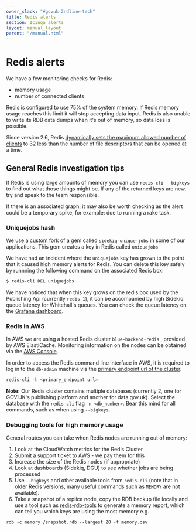 ```yaml
---
owner_slack: "#govuk-2ndline-tech"
title: Redis alerts
section: Icinga alerts
layout: manual_layout
parent: "/manual.html"
---
```


# Redis alerts

We have a few monitoring checks for Redis:

- memory usage
- number of connected clients

Redis is configured to use 75% of the system memory. If Redis memory usage
reaches this limit it will stop accepting data input. Redis is also unable to
write its RDB data dumps when it's out of memory, so data loss is possible.

Since version 2.6, Redis [dynamically sets the maximum allowed number of
clients][redis-clients] to 32 less than the number of file
descriptors that can be opened at a time.

## General Redis investigation tips

If Redis is using large amounts of memory you can use ``redis-cli --bigkeys``
to find out what those things might be. If any of the returned keys are new, try and speak to the team responsible.

If there is an associated graph, it may also be worth checking as the alert could be a temporary spike, for example: due to running a rake task.

### Uniquejobs hash

We use a [custom fork][unique-jobs] of a gem called `sidekiq-unique-jobs` in some of our applications. This gem creates a key in Redis called `uniquejobs`

We have had an incident where the `uniquejobs` key has grown to the point that it caused high memory alerts for Redis. You can delete this key safely by runnning the following command on the associated Redis box:

```bash
$ redis-cli DEL uniquejobs
```

We have noticed that when this key grows on the redis box used by the Publishing
Api (currently `redis-1`), it can be accompanied by high Sidekiq queue latency
for Whitehall's queues. You can check the queue latency on the [Grafana
dashboard][whitehall-sidekiq-grafana].

[redis-clients]: https://redis.io/topics/clients
[unique-jobs]: https://github.com/alphagov/sidekiq-unique-jobs
[whitehall-sidekiq-grafana]: https://grafana.publishing.service.gov.uk/dashboard/file/sidekiq.json?refresh=1m&orgId=1&var-Application=whitehall&var-Queues=All

### Redis in AWS

In AWS we are using a hosted Redis cluster `blue-backend-redis` , provided by AWS ElastiCache.
Monitoring information on the nodes can be obtained via the [AWS Console](https://eu-west-1.console.aws.amazon.com/elasticache/home?region=eu-west-1#redis-group-nodes:id=blue-backend-redis;clusters=blue-backend-redis-001!blue-backend-redis-002).

In order to access the Redis command line interface in AWS, it is required to log in to the
`db-admin` machine via the [primary endpoint url of the cluster](https://eu-west-1.console.aws.amazon.com/elasticache/home?region=eu-west-1#redis-group-detail:id=blue-backend-redis).

```bash
redis-cli -h <primary_endpoint url>
```

**Note:** Our Redis cluster contains multiple databases (currently 2, one for
GOV.UK's publishing platform and another for data.gov.uk). Select the database
with the `redis-cli` flag `-n <db_number>`. Bear this mind for all commands,
such as when using `--bigkeys`.

### Debugging tools for high memory usage

General routes you can take when Redis nodes are running out of memory:

1. Look at the CloudWatch metrics for the Redis Cluster
1. Submit a support ticket to AWS - we pay them for this
1. Increase the size of the Redis nodes (if appropriate)
1. Look at dashboards (Sidekiq, DGU) to see whether jobs are being processed
1. Use `--bigkeys` and other available tools from `redis-cli` (note that in older
  Redis versions, many useful commands such as `MEMORY` are not available).
1. Take a snapshot of a replica node, copy the RDB backup file locally and
  use a tool such as [redis-rdb-tools][] to generate a memory report, which
  can tell you which keys are using the most memory e.g.

  ```
  rdb -c memory /snapshot.rdb --largest 20 -f memory.csv
  ```

[redis-rdb-tools]: https://github.com/sripathikrishnan/redis-rdb-tools
